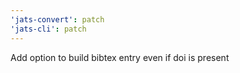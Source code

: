 ```yaml
---
'jats-convert': patch
'jats-cli': patch
---
```


Add option to build bibtex entry even if doi is present
